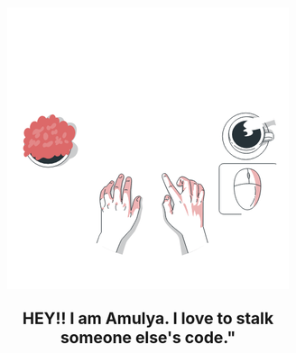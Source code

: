 <h1 align="center"> <img src="https://github.com/Amulya77/Amulya77/blob/main/Code%20typing.gif" height="500" width="500" /> 
  <p>
HEY!!
I am Amulya.
I love to stalk someone else's code."
